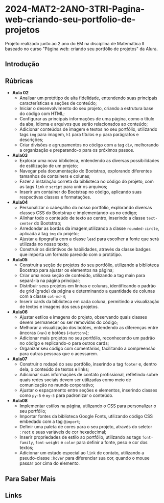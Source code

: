 # 2024-MAT2-2ANO-3TRI-Pagina-web-criando-seu-portfolio-de-projetos

Projeto realizado junto ao 2 ano do EM na disciplina de Matemática II baseado no curso "Página web: criando seu portfólio de projetos" da Alura.

## Introdução

## Rúbricas

* **Aula 02**
  * Analisar um protótipo de alta fidelidade, entendendo suas principais características e seções de conteúdo;
  * Iniciar o desenvolvimento do seu projeto, criando a estrutura base do código com HTML;
  * Configurar as principais informações de uma página, como o título da aba, idioma e arquivos que serão relacionados ao conteúdo;
  * Adicionar conteúdos de imagem e textos no seu portfólio, utilizando tags `img` para imagem, `h1` para títulos e `p` para parágrafos e descrições;
  * Criar divisões e agrupamentos no código com a tag `div`, melhorando a organização e preparando-o para os próximos passos.
* **Aula03**
  * Explorar uma nova biblioteca, entendendo as diversas possibilidades de estilização de um projeto;
  * Navegar pela documentação do Bootstrap, explorando diferentes tamanhos de containers e colunas;
  * Fazer a instalação correta da biblioteca no código do projeto, com as tags `link` e `script` para unir os arquivos;
  * Inserir um container do Bootstrap no código, aplicando suas respectivas classes e formatações.
* **Aula04**
  * Personalizar o cabeçalho do nosso portfólio, explorando diversas classes CSS do Bootstrap e implementando-as no código;
  * Alinhar todo o conteúdo de texto ao centro, inserindo a classe `text-center` do Bootstrap;
  * Arredondar as bordas da imagem,utilizando a classe `rounded-circle`, aplicada à tag `img` do projeto;
  * Ajustar a tipografia com a classe `lead` para escolher a fonte que será utilizada no nosso texto;
  * Construir os distintivos de habilidades, através da classe badges que importa um formato parecido com o protótipo.
* **Aula05**
  * Construir a seção de projetos do seu portfólio, utilizando a biblioteca Boostrap para ajustar os elementos na página;
  * Criar uma nova seção de conteúdo, utilizando a tag main para separá-la na página principal;
  * Distribuir seus projetos em linhas e colunas, identificando o padrão de grid (grade) da página e determinando a quantidade de colunas com a classe `col-md-4`;
  * Inserir cards da biblioteca em cada coluna, permitindo a visualização de textos e imagens dos seus projetos.
* **Aula06**
  * Ajustar estilos e imagens do projeto, observando quais classes devem permanecer ou ser removidas do código;
  * Melhorar a visualização dos botões, entendendo as diferenças entre âncoras (`<a>`) e botões (`<button>`);
  * Adicionar mais projetos no seu portfólio, reconhecendo um padrão no código e replicando-o para outros cards;
  * Organizar seu código com comentários, facilitando a compreensão para outras pessoas que o acessarem.
* **Aula07**
  * Construir o rodapé do seu portfólio, inserindo a tag `footer` e, dentro dela, o conteúdo de textos e links;
  * Adicionar suas informações de contato profissional, refletindo sobre quais redes sociais devem ser utilizadas como meio de comunicação no mundo corporativo;
  * Ajustar o espaçamento entre seções e elementos, inserindo classes como `py-5` e `my-5` para padronizar o conteúdo.
* **Aula08**
  * Implementar estilos na página, utilizando o CSS para personalizar o seu portfólio;
  * Importar fontes da biblioteca Google Fonts, utilizando código CSS embedado com a tag `@import`;
  * Definir uma paleta de cores para o seu projeto, através do seletor `:root` e suas variáveis de cor hexadecimal;
  * Inserir propriedades de estilo ao portfólio, utilizando as tags `font-family`, `font-weight` e `color` para definir a fonte, peso e cor dos textos;
  * Adicionar um estado especial ao `link` de contato, utilizando a pseudo-classe `:hover` para diferenciar sua cor, quando o mouse passar por cima do elemento.

## Para Saber Mais

## Links